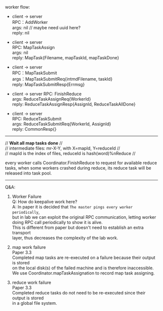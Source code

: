 worker flow:

- client  →   server   
  RPC：AddWorker   
  args: nil // maybe need uuid here?   
  reply: nil   

- client  →   server   
  RPC: MapTaskAssign   
  args: nil   
  reply: MapTask{Filename, mapTaskId, mapTaskDone}   

- client  →   server   
  RPC：MapTaskSubmit   
  args：MapTaskSubmitReq{intmdFilename, taskId}   
  reply: MapTaskSubmitResp{Errmsg}   

- client  →   server 
  RPC: FinishReduce   
  args: ReduceTaskAssignReq{WorkerId}   
  reply: ReduceTaskAssignResp{AssignId, ReduceTaskAllDone}   

- client →    server   
  RPC: ReduceTaskSubmit   
  args: ReduceTaskSubmitReq{WorkerId, AssignId}   
  reply: CommonResp{}
  
************************************************************************
// ******Wait all map tasks done****** //   
// intermediate files: mr-X-Y, with X=mapId, Y=reduceId  //   
// mapId is the index of files, reduceId is hash(word)%nReduce //    

every worker calls Coordinator.FinishReduce to request for available reduce tasks,
when some workers crashed during reduce, its reduce task will be released into task pool.
************************************************************************
Q&A:
1. Worker Failure   
Q: How do keepalive work here?   
A: In paper it is decided that `The master pings every worker periodically`,   
   but in lab we can exploit the original RPC communication, letting worker    
   doing RPC call periodically to show it is alive.      
   This is different from paper but doesn't need to establish an extra transport   
   layer, thus decreases the complexity of the lab work.   
   
2. map work failure   
  Paper 3.3   
  Completed map tasks are re-executed on a failure because their output is stored   
  on the local disk(s) of the failed machine and is therefore inaccessible.    
  We use Coordinator.mapTaskAssignation to record map task assigning.

3. reduce work failure   
  Paper 3.3   
  Completed reduce tasks do not need to be re-executed since their output is stored   
  in a global file system.

  
  












